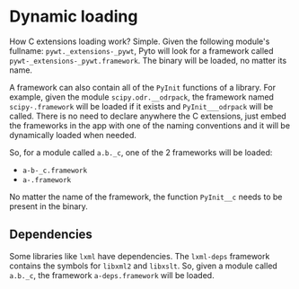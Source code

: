 # Dynamic loading

How C extensions loading work? Simple. Given the following module's fullname: `pywt._extensions-_pywt`, Pyto will look for a framework called `pywt-_extensions-_pywt.framework`. The binary will be loaded, no matter its name.

A framework can also contain all of the `PyInit` functions of a library. For example, given the module `scipy.odr.__odrpack`, the framework named `scipy-.framework` will be loaded if it exists and  `PyInit___odrpack` will be called.
There is no need to declare anywhere the C extensions, just embed the frameworks in the app with one of the naming conventions and it will be dynamically loaded when needed.

So, for a module called `a.b._c`, one of the 2 frameworks will be loaded:

- `a-b-_c.framework`
- `a-.framework`

No matter the name of the framework, the function `PyInit__c` needs to be present in the binary.

## Dependencies

Some libraries like `lxml` have dependencies. The `lxml-deps` framework contains the symbols for `libxml2` and `libxslt`. So, given a module called `a.b._c`, the framework `a-deps.framework` will be loaded.
